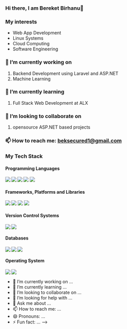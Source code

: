 ### Hi there, I am Bereket Birhanu👋

### My interests
  - Web App Development
  - Linux Systems
  - Cloud Computing
  - Software Engineering
  
  ### 🔭 I’m currently working on
  1. Backend Development using Laravel and ASP.NET
  2. Machine Learning 
  
### 🌱 I’m currently learning
  1. Full Stack Web Development at ALX


### 👯 I’m looking to collaborate on
  1. opensource ASP.NET based projects

### 📫 How to reach me: beksecured1@gmail.com


### My Tech Stack

#### Programming Languages
  
<img align="left"  src="https://img.shields.io/badge/python-3670A0?style=for-the-badge&logo=python&logoColor=ffdd54"/>
<img align="left"  src="https://img.shields.io/badge/java-%23ED8B00.svg?style=for-the-badge&logo=java&logoColor=white"/> 
<img align="left"  src="https://img.shields.io/badge/dart-%230175C2.svg?style=for-the-badge&logo=dart&logoColor=white"/>  
<img   src="https://img.shields.io/badge/c++-%2300599C.svg?style=for-the-badge&logo=c%2B%2B&logoColor=white"/>  
<img src= "https://img.shields.io/badge/php-%230175C2.svg?style=for-the-badge&logo=php&logoColor=white"/>

#### Frameworks, Platforms and Libraries

<img align="left"  src="https://img.shields.io/badge/Flutter-%2302569B.svg?style=for-the-badge&logo=Flutter&logoColor=white"/>
<img src="https://img.shields.io/badge/OpenGL-%23FFFFFF.svg?style=for-the-badge&logo=opengl"/>
<img src="https://img.shields.io/badge/laravel-%230175C2.svg?style=for-the-badge&logo=laravel&logoColor=red"/>
<img src="https://img.shields.io/badge/react-%230175C2.svg?style=for-the-badge&logo=react&logoColor=white"/>




 #### Version Control Systems
  

<img align="left"  src="https://img.shields.io/badge/git-%23F05033.svg?style=for-the-badge&logo=git&logoColor=white"/> 
<img  src="https://img.shields.io/badge/github-%23121011.svg?style=for-the-badge&logo=github&logoColor=white"/> 

#### Databases

<img align="left"  src="https://img.shields.io/badge/Firebase-039BE5?style=for-the-badge&logo=Firebase&logoColor=white"/> 
<img align="left"  src="https://img.shields.io/badge/mysql-%2300f.svg?style=for-the-badge&logo=mysql&logoColor=white"/>
<img src="https://img.shields.io/badge/sqlite-%2307405e.svg?style=for-the-badge&logo=sqlite&logoColor=white"/>


#### Operating System

<img align="left"  src="https://img.shields.io/badge/Debian-D70A53?style=for-the-badge&logo=debian&logoColor=white"/>
<img  src="https://img.shields.io/badge/Linux-FCC624?style=for-the-badge&logo=linux&logoColor=black"/>



<!-- 
<img align="left" width="47%" src="https://github-readme-stats.vercel.app/api?username=Bereket6430&show_icons=true&theme=radical"/>
<img align="left" width="47%" src="https://github-readme-stats.vercel.app/api/top-langs/?Bereket6430&layout=compact"/>
-->















- 🔭 I’m currently working on ...
- 🌱 I’m currently learning ...
- 👯 I’m looking to collaborate on ...
- 🤔 I’m looking for help with ...
- 💬 Ask me about ...
- 📫 How to reach me: ...
- 😄 Pronouns: ...
- ⚡ Fun fact: ...
-->
